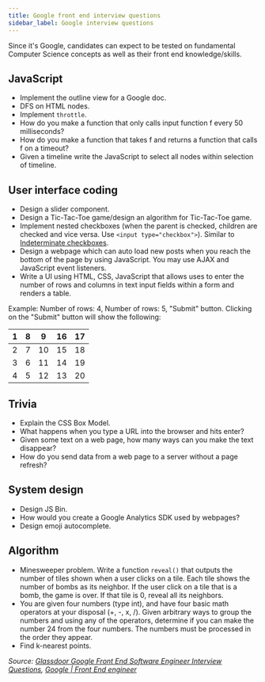 ```yaml
---
title: Google front end interview questions
sidebar_label: Google interview questions
---
```


Since it's Google, candidates can expect to be tested on fundamental Computer Science concepts as well as their front end knowledge/skills.

## JavaScript

- Implement the outline view for a Google doc.
- DFS on HTML nodes.
- Implement `throttle`.
- How do you make a function that only calls input function f every 50 milliseconds?
- How do you make a function that takes f and returns a function that calls f on a timeout?
- Given a timeline write the JavaScript to select all nodes within selection of timeline.

## User interface coding

- Design a slider component.
- Design a Tic-Tac-Toe game/design an algorithm for Tic-Tac-Toe game.
- Implement nested checkboxes (when the parent is checked, children are checked and vice versa. Use `<input type="checkbox">`). Similar to [Indeterminate checkboxes](https://css-tricks.com/indeterminate-checkboxes/).
- Design a webpage which can auto load new posts when you reach the bottom of the page by using JavaScript. You may use AJAX and JavaScript event listeners.
- Write a UI using HTML, CSS, JavaScript that allows uses to enter the number of rows and columns in text input fields within a form and renders a table.

Example: Number of rows: 4, Number of rows: 5, "Submit" button. Clicking on the "Submit" button will show the following:

| 1   | 8   | 9   | 16  | 17  |
| --- | --- | --- | --- | --- |
| 2   | 7   | 10  | 15  | 18  |
| 3   | 6   | 11  | 14  | 19  |
| 4   | 5   | 12  | 13  | 20  |

## Trivia

- Explain the CSS Box Model.
- What happens when you type a URL into the browser and hits enter?
- Given some text on a web page, how many ways can you make the text disappear?
- How do you send data from a web page to a server without a page refresh?

## System design

- Design JS Bin.
- How would you create a Google Analytics SDK used by webpages?
- Design emoji autocomplete.

## Algorithm

- Minesweeper problem. Write a function `reveal()` that outputs the number of tiles shown when a user clicks on a tile. Each tile shows the number of bombs as its neighbor. If the user click on a tile that is a bomb, the game is over. If that tile is 0, reveal all its neighbors.
- You are given four numbers (type int), and have four basic math operators at your disposal (+, -, x, /). Given arbitrary ways to group the numbers and using any of the operators, determine if you can make the number 24 from the four numbers. The numbers must be processed in the order they appear.
- Find k-nearest points.

_Source: [Glassdoor Google Front End Software Engineer Interview Questions](https://www.glassdoor.sg/Interview/Google-Front-End-Software-Engineer-Interview-Questions-EI_IE9079.0,6_KO7,34.htm), [Google | Front End engineer](https://leetcode.com/discuss/interview-question/271736/google-front-end-engineer-onsite-interview)_

